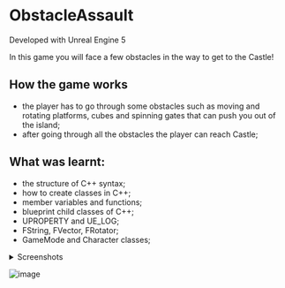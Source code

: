 # ObstacleAssault

Developed with Unreal Engine 5

In this game you will face a few obstacles in the way to get to the Castle!

## How the game works

- the player has to go through some obstacles such as moving and rotating platforms, cubes and spinning gates that can push you out of the island;
- after going through all the obstacles the player can reach Castle;

## What was learnt:

- the structure of C++ syntax;
- how to create classes in C++;
- member variables and functions;
- blueprint child classes of C++;
- UPROPERTY and UE_LOG;
- FString, FVector, FRotator;
- GameMode and Character classes;

<details>
  <summary>Screenshots</summary>
  
  ![image](https://user-images.githubusercontent.com/27180625/221463427-e6475e08-0f15-42a1-ab80-a7056f40219c.png)

  ![image](https://user-images.githubusercontent.com/27180625/221463493-597e446d-2277-4617-b339-9e750fe77974.png)

  ![image](https://user-images.githubusercontent.com/27180625/221463603-0b937923-716c-480c-b156-ac84ef7ed3e7.png)

  ![image](https://user-images.githubusercontent.com/27180625/221463654-165b9bc2-db30-47e7-aada-b58471cfff78.png)

  ![image](https://user-images.githubusercontent.com/27180625/221463341-bc440820-39d2-47e1-903a-ce8aab74f3f2.png)
</details>

![image](https://github.com/qyy752457002/Obstacle-Assult/assets/88706924/d10349cc-451c-4a55-a3a8-243ea139a1cd)

